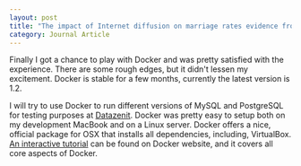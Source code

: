 ```yaml
---
layout: post
title: "The impact of Internet diffusion on marriage rates evidence from the broadband market"
category: Journal Article
---
```

Finally I got a chance to play with Docker and was pretty satisfied with
the experience. There are some rough edges, but it didn't lessen my excitement.
Docker is stable for a few months, currently the latest version is 1.2.

<!-- more -->

I will try to use Docker to run different versions of MySQL and PostgreSQL for
testing purposes at [Datazenit](https://datazenit.com). Docker was pretty easy to
setup both on my development MacBook and on a Linux server. Docker offers a
nice, official package for OSX that installs all dependencies, including,
VirtualBox. [An interactive tutorial](https://docker.com/tryit/) can be found on Docker website, and it
covers all core aspects of Docker.


